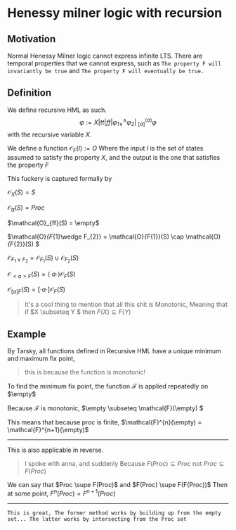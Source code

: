 # Henessy milner logic with recursion
 
## Motivation

Normal Henessy Milner logic cannot express infinite 
LTS. There are temporal properties that we cannot
express, such as `The property F will invariantly be true`
and `The property F will eventually be true.`


## Definition 

We define recursive HML as such.
$$\varphi := X | tt | ff | {\varphi_{1}}^{\wedge}_{\vee}{\varphi_{2}} |~^{\langle a \rangle}_{[a]}\varphi$$
with the recursive variable $X$.

We define a function 
$\mathcal{O}_{F}(I):= O$
Where the input $I$ is the set of states assumed to 
satisfy the property $X$, and the output is the one that satisfies the property $F$


This fuckery is captured formally by 

$\mathcal{O}_{X}(S) = S$

$\mathcal{O}_{tt}(S) = Proc$

$\mathcal{O}_{ff}(S) = \empty$

$\mathcal{O}_{F_{1}\wedge F_{2}} = 
\mathcal{O}_{F_{1}}(S) \cap \mathcal{O}_{F_{2}}(S) $

$\mathcal{O}_{{F_{1}}\vee F_{2}} =
\mathcal{O}_{F_{1}}(S)\cup \mathcal{O}_{F_{2}}(S)$

$\mathcal{O}_{<a>F}(S) = 
\langle\cdot a \cdot\rangle\mathcal{O}_{F}(S)$

$\mathcal{O}_{[a]F}(S) = [\cdot a \cdot]\mathcal{O}_{F}(S)$

> It's a cool thing to mention that all this shit is 
> Monotonic, Meaning that if $X \subseteq Y $ then $F(X)\subseteq F(Y)$
## Example 

By Tarsky, all functions defined in Recursive HML have a unique minimum and maximum fix point,
> this is because the function is monotonic!

To find the minimum fix point, 
the function $\mathcal{F}$ is applied repeatedly on $\empty$

Because $\mathcal{F}$ is monotonic, $\empty \subseteq \mathcal{F}(\empty) $

This means that because proc is finite, $\mathcal{F}^{n}(\empty) = \mathcal{F}^{n+1}(\empty)$

--- 

This is also applicable in reverse.

> I spoke with anna, and suddenly 
Because $F(Proc) \subseteq Proc$ not $Proc \subseteq F(Proc)$

We can say that 
$Proc \supe F(Proc)$ and $F(Proc) \supe F(F(Proc))$
Then at some point, $F^{n}(Proc) = F^{n+1}(Proc)$

---

`This is great, The former method works by building up from the empty set... The latter works by intersecting from the Proc set`